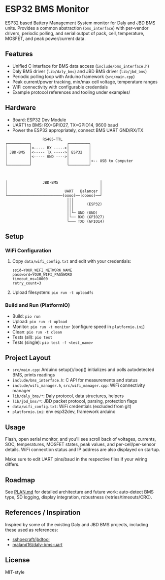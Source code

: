 # ESP32 BMS Monitor

ESP32 based Battery Management System monitor for Daly and JBD BMS units. Provides a common abstraction (`bms_interface`) with per-vendor drivers, periodic polling, and serial output of pack, cell, temperature, MOSFET, and peak power/current data.

## Features
- Unified C interface for BMS data access (`include/bms_interface.h`)
- Daly BMS driver (`lib/daly_bms`) and JBD BMS driver (`lib/jbd_bms`)
- Periodic polling loop with Arduino framework (`src/main.cpp`)
- Peak current/power tracking, min/max cell voltage, temperature ranges
- WiFi connectivity with configurable credentials
- Example protocol references and tooling under examples/

## Hardware
- Board: ESP32 Dev Module
- UART1 to BMS: RX=GPIO27, TX=GPIO14, 9600 baud
- Power the ESP32 appropriately, connect BMS UART GND/RX/TX
```
                 RS485-TTL
┌──────────┐                ┌─────────┐
│          │<----- RX ----->│         │
│ JBD-BMS  │<----- TX ----->│ ESP32   │
│          │<----- GND ---->│         │
│          │                │         │<-- USB to Computer
└──────────┘                └─────────┘



│                JBD-BMS                   │
│                                          │
│                          UART   Balancer │
└─────────────────────────[oooo]──[ooooo]──┘
                            │││
                            │││      (ESP32)
                            │││
                            ││└─ GND (GND)
                            │└── RXD (GPIO27)
                            └─── TXD (GPIO14)
```


## Setup

### WiFi Configuration
1. Copy `data/wifi_config.txt` and edit with your credentials:
   ```
   ssid=YOUR_WIFI_NETWORK_NAME
   password=YOUR_WIFI_PASSWORD
   timeout_ms=10000
   retry_count=3
   ```

2. Upload filesystem: `pio run -t uploadfs`

### Build and Run (PlatformIO)
- Build: `pio run`
- Upload: `pio run -t upload`
- Monitor: `pio run -t monitor` (configure speed in `platformio.ini`)
- Clean: `pio run -t clean`
- Tests (all): `pio test`
- Tests (single): `pio test -f <test_name>`

## Project Layout
- `src/main.cpp`: Arduino setup()/loop() initializes and polls autodetected BMS, prints readings
- `include/bms_interface.h`: C API for measurements and status
- `include/wifi_manager.h`, `src/wifi_manager.cpp`: WiFi connectivity manager
- `lib/daly_bms/*`: Daly protocol, data structures, helpers
- `lib/jbd_bms/*`: JBD packet protocol, parsing, protection flags
- `data/wifi_config.txt`: WiFi credentials (excluded from git)
- `platformio.ini`: env esp32dev, framework arduino

## Usage
Flash, open serial monitor, and you'll see scroll back of voltages, currents, SOC, temperatures, MOSFET states, peak values, and per-cell/per-sensor details. WiFi connection status and IP address are also displayed on startup.

Make sure to edit UART pins/baud in the respective files if your wiring differs.

## Roadmap
See [PLAN.md](PLAN.md) for detailed architecture and future work: auto-detect BMS type, SD logging, display integration, robustness (retries/timeouts/CRC).

## References / Inspiration
Inspired by some of the existing Daly and JBD BMS projects, including these used as references:

- [sshoecraft/jbdtool](https://github.com/sshoecraft/jbdtool)
- [maland16/daly-bms-uart](https://github.com/maland16/daly-bms-uart)


## License
MIT-style
